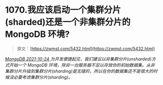 <!--yml
category: 未分类
date: 0001-01-01 00:00:00
-->

# 1070.我应该启动一个集群分片(sharded)还是一个非集群分片的 MongoDB 环境?

> 原文：[https://zwmst.com/5432.html](https://zwmst.com/5432.html)

   [ *MongoDB* ](https://zwmst.com/mongodb)*[ <time datetime="2021-10-25T00:51:57+08:00"> 2021-10-24 </time> ](https://zwmst.com/5432.html)  为开发便捷起见，我们建议以非集群分片(unsharded)方式开始一个 MongoDB 环境，除非一台服务器不足以存放你的初始数据集。从非集群分片升级到集群分片(sharding)是无缝的，所以在你的数据集还不是很大的时候没必要考虑集群分片(sharding)。*